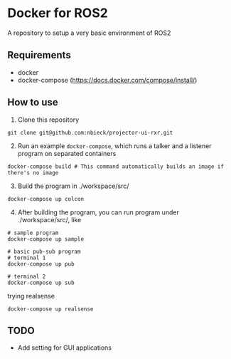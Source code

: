 # Docker for ROS2

A repository to setup a very basic environment of ROS2

## Requirements 
- docker 
- docker-compose (https://docs.docker.com/compose/install/)
## How to use 

1. Clone this repository
```
git clone git@github.com:nbieck/projector-ui-rxr.git
```
2. Run an example `docker-compose`, which runs a talker and a listener program on separated containers
```
docker-compose build # This command automatically builds an image if there's no image
```
3. Build the program in ./workspace/src/
```
docker-compose up colcon
```

4. After building the program, you can run program under ./workspace/src/, like
   
```
# sample program
docker-compose up sample
```

```
# basic pub-sub program 
# terminal 1
docker-compose up pub

# terminal 2
docker-compose up sub
```


trying realsense
```
docker-compose up realsense
```


## TODO

- Add setting for GUI applications
